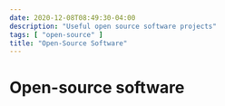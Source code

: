 ```yaml
---
date: 2020-12-08T08:49:30-04:00
description: "Useful open source software projects"
tags: [ "open-source" ]
title: "Open-Source Software"
---
```


# Open-source software

